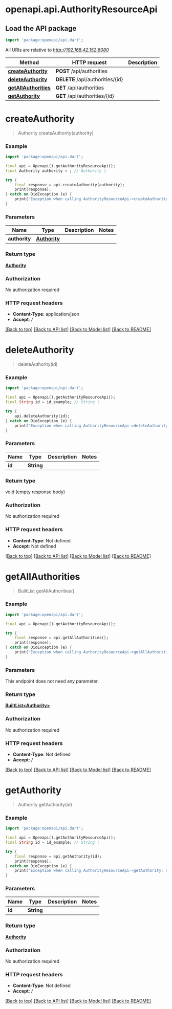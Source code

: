 # openapi.api.AuthorityResourceApi

## Load the API package
```dart
import 'package:openapi/api.dart';
```

All URIs are relative to *http://192.168.42.152:8080*

Method | HTTP request | Description
------------- | ------------- | -------------
[**createAuthority**](AuthorityResourceApi.md#createauthority) | **POST** /api/authorities | 
[**deleteAuthority**](AuthorityResourceApi.md#deleteauthority) | **DELETE** /api/authorities/{id} | 
[**getAllAuthorities**](AuthorityResourceApi.md#getallauthorities) | **GET** /api/authorities | 
[**getAuthority**](AuthorityResourceApi.md#getauthority) | **GET** /api/authorities/{id} | 


# **createAuthority**
> Authority createAuthority(authority)



### Example
```dart
import 'package:openapi/api.dart';

final api = Openapi().getAuthorityResourceApi();
final Authority authority = ; // Authority | 

try {
    final response = api.createAuthority(authority);
    print(response);
} catch on DioException (e) {
    print('Exception when calling AuthorityResourceApi->createAuthority: $e\n');
}
```

### Parameters

Name | Type | Description  | Notes
------------- | ------------- | ------------- | -------------
 **authority** | [**Authority**](Authority.md)|  | 

### Return type

[**Authority**](Authority.md)

### Authorization

No authorization required

### HTTP request headers

 - **Content-Type**: application/json
 - **Accept**: */*

[[Back to top]](#) [[Back to API list]](../README.md#documentation-for-api-endpoints) [[Back to Model list]](../README.md#documentation-for-models) [[Back to README]](../README.md)

# **deleteAuthority**
> deleteAuthority(id)



### Example
```dart
import 'package:openapi/api.dart';

final api = Openapi().getAuthorityResourceApi();
final String id = id_example; // String | 

try {
    api.deleteAuthority(id);
} catch on DioException (e) {
    print('Exception when calling AuthorityResourceApi->deleteAuthority: $e\n');
}
```

### Parameters

Name | Type | Description  | Notes
------------- | ------------- | ------------- | -------------
 **id** | **String**|  | 

### Return type

void (empty response body)

### Authorization

No authorization required

### HTTP request headers

 - **Content-Type**: Not defined
 - **Accept**: Not defined

[[Back to top]](#) [[Back to API list]](../README.md#documentation-for-api-endpoints) [[Back to Model list]](../README.md#documentation-for-models) [[Back to README]](../README.md)

# **getAllAuthorities**
> BuiltList<Authority> getAllAuthorities()



### Example
```dart
import 'package:openapi/api.dart';

final api = Openapi().getAuthorityResourceApi();

try {
    final response = api.getAllAuthorities();
    print(response);
} catch on DioException (e) {
    print('Exception when calling AuthorityResourceApi->getAllAuthorities: $e\n');
}
```

### Parameters
This endpoint does not need any parameter.

### Return type

[**BuiltList&lt;Authority&gt;**](Authority.md)

### Authorization

No authorization required

### HTTP request headers

 - **Content-Type**: Not defined
 - **Accept**: */*

[[Back to top]](#) [[Back to API list]](../README.md#documentation-for-api-endpoints) [[Back to Model list]](../README.md#documentation-for-models) [[Back to README]](../README.md)

# **getAuthority**
> Authority getAuthority(id)



### Example
```dart
import 'package:openapi/api.dart';

final api = Openapi().getAuthorityResourceApi();
final String id = id_example; // String | 

try {
    final response = api.getAuthority(id);
    print(response);
} catch on DioException (e) {
    print('Exception when calling AuthorityResourceApi->getAuthority: $e\n');
}
```

### Parameters

Name | Type | Description  | Notes
------------- | ------------- | ------------- | -------------
 **id** | **String**|  | 

### Return type

[**Authority**](Authority.md)

### Authorization

No authorization required

### HTTP request headers

 - **Content-Type**: Not defined
 - **Accept**: */*

[[Back to top]](#) [[Back to API list]](../README.md#documentation-for-api-endpoints) [[Back to Model list]](../README.md#documentation-for-models) [[Back to README]](../README.md)

